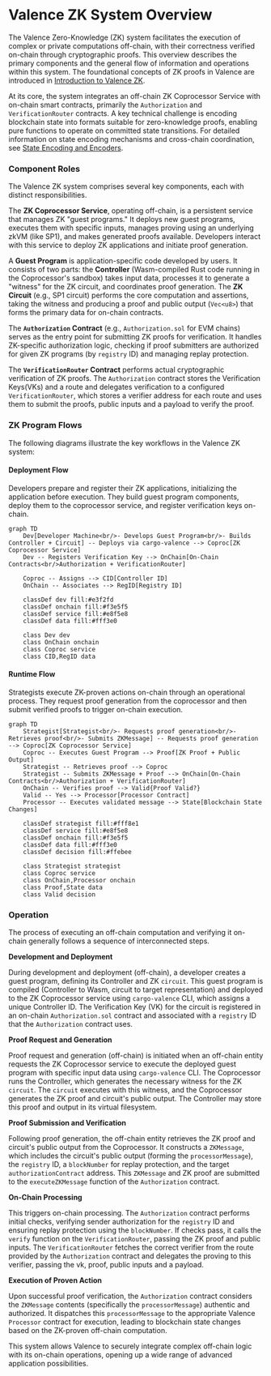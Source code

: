 # Valence ZK System Overview

The Valence Zero-Knowledge (ZK) system facilitates the execution of complex or private computations off-chain, with their correctness verified on-chain through cryptographic proofs. This overview describes the primary components and the general flow of information and operations within this system. The foundational concepts of ZK proofs in Valence are introduced in [Introduction to Valence ZK](./_overview.md).

At its core, the system integrates an off-chain ZK Coprocessor Service with on-chain smart contracts, primarily the `Authorization` and `VerificationRouter` contracts. A key technical challenge is encoding blockchain state into formats suitable for zero-knowledge proofs, enabling pure functions to operate on committed state transitions. For detailed information on state encoding mechanisms and cross-chain coordination, see [State Encoding and Encoders](./07_state_encoding_and_encoders.md).

### Component Roles

The Valence ZK system comprises several key components, each with distinct responsibilities.

The **ZK Coprocessor Service**, operating off-chain, is a persistent service that manages ZK "guest programs." It deploys new guest programs, executes them with specific inputs, manages proving using an underlying zkVM (like SP1), and makes generated proofs available. Developers interact with this service to deploy ZK applications and initiate proof generation.

A **Guest Program** is application-specific code developed by users. It consists of two parts: the **Controller** (Wasm-compiled Rust code running in the Coprocessor's sandbox) takes input data, processes it to generate a "witness" for the ZK circuit, and coordinates proof generation. The **ZK Circuit** (e.g., SP1 circuit) performs the core computation and assertions, taking the witness and producing a proof and public output (`Vec<u8>`) that forms the primary data for on-chain contracts.

The **`Authorization` Contract** (e.g., `Authorization.sol` for EVM chains) serves as the entry point for submitting ZK proofs for verification. It handles ZK-specific authorization logic, checking if proof submitters are authorized for given ZK programs (by `registry` ID) and managing replay protection.

The **`VerificationRouter` Contract** performs actual cryptographic verification of ZK proofs. The `Authorization` contract stores the Verification Keys(VKs) and a route and delegates verification to a configured `VerificationRouter`, which stores a verifier address for each route and uses them to submit the proofs, public inputs and a payload to verify the proof.

### ZK Program Flows

The following diagrams illustrate the key workflows in the Valence ZK system:

#### Deployment Flow

Developers prepare and register their ZK applications, initializing the application before execution. They build guest program components, deploy them to the coprocessor service, and register verification keys on-chain.

```mermaid
graph TD
    Dev[Developer Machine<br/>- Develops Guest Program<br/>- Builds Controller + Circuit] -- Deploys via cargo-valence --> Coproc[ZK Coprocessor Service]
    Dev -- Registers Verification Key --> OnChain[On-Chain Contracts<br/>Authorization + VerificationRouter]
    
    Coproc -- Assigns --> CID[Controller ID]
    OnChain -- Associates --> RegID[Registry ID]
    
    classDef dev fill:#e3f2fd
    classDef onchain fill:#f3e5f5
    classDef service fill:#e8f5e8
    classDef data fill:#fff3e0
    
    class Dev dev
    class OnChain onchain
    class Coproc service
    class CID,RegID data
```

#### Runtime Flow

Strategists execute ZK-proven actions on-chain through an operational process. They request proof generation from the coprocessor and then submit verified proofs to trigger on-chain execution.

```mermaid
graph TD
    Strategist[Strategist<br/>- Requests proof generation<br/>- Retrieves proof<br/>- Submits ZKMessage] -- Requests proof generation --> Coproc[ZK Coprocessor Service]
    Coproc -- Executes Guest Program --> Proof[ZK Proof + Public Output]
    Strategist -- Retrieves proof --> Coproc
    Strategist -- Submits ZKMessage + Proof --> OnChain[On-Chain Contracts<br/>Authorization + VerificationRouter]
    OnChain -- Verifies proof --> Valid{Proof Valid?}
    Valid -- Yes --> Processor[Processor Contract]
    Processor -- Executes validated message --> State[Blockchain State Changes]
    
    classDef strategist fill:#fff8e1
    classDef service fill:#e8f5e8
    classDef onchain fill:#f3e5f5
    classDef data fill:#fff3e0
    classDef decision fill:#ffebee
    
    class Strategist strategist
    class Coproc service
    class OnChain,Processor onchain
    class Proof,State data
    class Valid decision
```

### Operation

The process of executing an off-chain computation and verifying it on-chain generally follows a sequence of interconnected steps.

**Development and Deployment**

During development and deployment (off-chain), a developer creates a guest program, defining its Controller and ZK `circuit`. This guest program is compiled (Controller to Wasm, circuit to target representation) and deployed to the ZK Coprocessor service using `cargo-valence` CLI, which assigns a unique Controller ID. The Verification Key (VK) for the circuit is registered in an on-chain `Authorization.sol` contract and associated with a `registry` ID that the `Authorization` contract uses.

**Proof Request and Generation**

Proof request and generation (off-chain) is initiated when an off-chain entity requests the ZK Coprocessor service to execute the deployed guest program with specific input data using `cargo-valence` CLI. The Coprocessor runs the Controller, which generates the necessary witness for the ZK `circuit`. The `circuit` executes with this witness, and the Coprocessor generates the ZK proof and circuit's public output. The Controller may store this proof and output in its virtual filesystem.

**Proof Submission and Verification**

Following proof generation, the off-chain entity retrieves the ZK proof and circuit's public output from the Coprocessor. It constructs a `ZKMessage`, which includes the circuit's public output (forming the `processorMessage`), the `registry` ID, a `blockNumber` for replay protection, and the target `authorizationContract` address. This `ZKMessage` and ZK proof are submitted to the `executeZKMessage` function of the `Authorization` contract.

**On-Chain Processing**

This triggers on-chain processing. The `Authorization` contract performs initial checks, verifying sender authorization for the `registry` ID and ensuring replay protection using the `blockNumber`. If checks pass, it calls the `verify` function on the `VerificationRouter`, passing the ZK proof and public inputs. The `VerificationRouter` fetches the correct verifier from the route provided by the `Authorization` contract and delegates the proving to this verifier, passing the vk, proof, public inputs and a payload.

**Execution of Proven Action**

Upon successful proof verification, the `Authorization` contract considers the `ZKMessage` contents (specifically the `processorMessage`) authentic and authorized. It dispatches this `processorMessage` to the appropriate Valence `Processor` contract for execution, leading to blockchain state changes based on the ZK-proven off-chain computation.

This system allows Valence to securely integrate complex off-chain logic with its on-chain operations, opening up a wide range of advanced application possibilities. 
